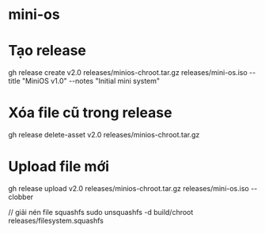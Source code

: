 # mini-os

# Tạo release
gh release create v2.0 releases/minios-chroot.tar.gz releases/mini-os.iso  --title "MiniOS v1.0" --notes "Initial mini system"

# Xóa file cũ trong release
gh release delete-asset v2.0 releases/minios-chroot.tar.gz

# Upload file mới
gh release upload v2.0 releases/minios-chroot.tar.gz releases/mini-os.iso --clobber

// giải nén file squashfs
sudo unsquashfs -d build/chroot releases/filesystem.squashfs